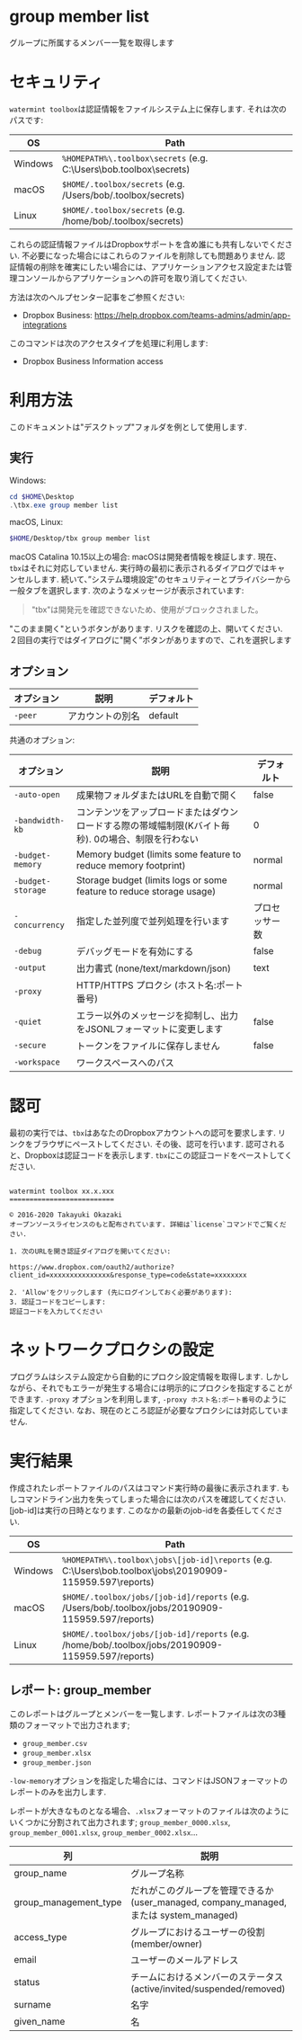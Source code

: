 # group member list 

グループに所属するメンバー一覧を取得します 

# セキュリティ

`watermint toolbox`は認証情報をファイルシステム上に保存します. それは次のパスです:

| OS       | Path                                                               |
| -------- | ------------------------------------------------------------------ |
| Windows  | `%HOMEPATH%\.toolbox\secrets` (e.g. C:\Users\bob\.toolbox\secrets) |
| macOS    | `$HOME/.toolbox/secrets` (e.g. /Users/bob/.toolbox/secrets)        |
| Linux    | `$HOME/.toolbox/secrets` (e.g. /home/bob/.toolbox/secrets)         |

これらの認証情報ファイルはDropboxサポートを含め誰にも共有しないでください.
不必要になった場合にはこれらのファイルを削除しても問題ありません. 認証情報の削除を確実にしたい場合には、アプリケーションアクセス設定または管理コンソールからアプリケーションへの許可を取り消してください.

方法は次のヘルプセンター記事をご参照ください:
* Dropbox Business: https://help.dropbox.com/teams-admins/admin/app-integrations

このコマンドは次のアクセスタイプを処理に利用します:
* Dropbox Business Information access

# 利用方法

このドキュメントは"デスクトップ"フォルダを例として使用します.

## 実行

Windows:

```powershell
cd $HOME\Desktop
.\tbx.exe group member list 
```

macOS, Linux:

```bash
$HOME/Desktop/tbx group member list 
```

macOS Catalina 10.15以上の場合: macOSは開発者情報を検証します. 現在、`tbx`はそれに対応していません. 実行時の最初に表示されるダイアログではキャンセルします. 続いて、”システム環境設定"のセキュリティーとプライバシーから一般タブを選択します.
次のようなメッセージが表示されています:
> "tbx"は開発元を確認できないため、使用がブロックされました。

"このまま開く"というボタンがあります. リスクを確認の上、開いてください. ２回目の実行ではダイアログに"開く”ボタンがありますので、これを選択します

## オプション

| オプション | 説明             | デフォルト |
|------------|------------------|------------|
| `-peer`    | アカウントの別名 | default    |

共通のオプション:

| オプション        | 説明                                                                                               | デフォルト     |
|-------------------|----------------------------------------------------------------------------------------------------|----------------|
| `-auto-open`      | 成果物フォルダまたはURLを自動で開く                                                                | false          |
| `-bandwidth-kb`   | コンテンツをアップロードまたはダウンロードする際の帯域幅制限(Kバイト毎秒). 0の場合、制限を行わない | 0              |
| `-budget-memory`  | Memory budget (limits some feature to reduce memory footprint)                                     | normal         |
| `-budget-storage` | Storage budget (limits logs or some feature to reduce storage usage)                               | normal         |
| `-concurrency`    | 指定した並列度で並列処理を行います                                                                 | プロセッサー数 |
| `-debug`          | デバッグモードを有効にする                                                                         | false          |
| `-output`         | 出力書式 (none/text/markdown/json)                                                                 | text           |
| `-proxy`          | HTTP/HTTPS プロクシ (ホスト名:ポート番号)                                                          |                |
| `-quiet`          | エラー以外のメッセージを抑制し、出力をJSONLフォーマットに変更します                                | false          |
| `-secure`         | トークンをファイルに保存しません                                                                   | false          |
| `-workspace`      | ワークスペースへのパス                                                                             |                |

# 認可

最初の実行では、`tbx`はあなたのDropboxアカウントへの認可を要求します. リンクをブラウザにペーストしてください. その後、認可を行います. 認可されると、Dropboxは認証コードを表示します. `tbx`にこの認証コードをペーストしてください.

```

watermint toolbox xx.x.xxx
==========================

© 2016-2020 Takayuki Okazaki
オープンソースライセンスのもと配布されています. 詳細は`license`コマンドでご覧ください.

1. 次のURLを開き認証ダイアログを開いてください:

https://www.dropbox.com/oauth2/authorize?client_id=xxxxxxxxxxxxxxx&response_type=code&state=xxxxxxxx

2. 'Allow'をクリックします (先にログインしておく必要があります):
3. 認証コードをコピーします:
認証コードを入力してください

```

# ネットワークプロクシの設定

プログラムはシステム設定から自動的にプロクシ設定情報を取得します. しかしながら、それでもエラーが発生する場合には明示的にプロクシを指定することができます. `-proxy` オプションを利用します, `-proxy ホスト名:ポート番号`のように指定してください. なお、現在のところ認証が必要なプロクシには対応していません.

# 実行結果

作成されたレポートファイルのパスはコマンド実行時の最後に表示されます. もしコマンドライン出力を失ってしまった場合には次のパスを確認してください. [job-id]は実行の日時となります. このなかの最新のjob-idを各委任してください.

| OS      | Path                                                                                                      |
| ------- | --------------------------------------------------------------------------------------------------------- |
| Windows | `%HOMEPATH%\.toolbox\jobs\[job-id]\reports` (e.g. C:\Users\bob\.toolbox\jobs\20190909-115959.597\reports) |
| macOS   | `$HOME/.toolbox/jobs/[job-id]/reports` (e.g. /Users/bob/.toolbox/jobs/20190909-115959.597/reports)        |
| Linux   | `$HOME/.toolbox/jobs/[job-id]/reports` (e.g. /home/bob/.toolbox/jobs/20190909-115959.597/reports)         |

## レポート: group_member 
このレポートはグループとメンバーを一覧します.
レポートファイルは次の3種類のフォーマットで出力されます;
* `group_member.csv`
* `group_member.xlsx`
* `group_member.json`

`-low-memory`オプションを指定した場合には、コマンドはJSONフォーマットのレポートのみを出力します.

レポートが大きなものとなる場合、`.xlsx`フォーマットのファイルは次のようにいくつかに分割されて出力されます;
`group_member_0000.xlsx`, `group_member_0001.xlsx`, `group_member_0002.xlsx`...   

| 列                    | 説明                                                                                    |
|-----------------------|-----------------------------------------------------------------------------------------|
| group_name            | グループ名称                                                                            |
| group_management_type | だれがこのグループを管理できるか (user_managed, company_managed, または system_managed) |
| access_type           | グループにおけるユーザーの役割 (member/owner)                                           |
| email                 | ユーザーのメールアドレス                                                                |
| status                | チームにおけるメンバーのステータス(active/invited/suspended/removed)                    |
| surname               | 名字                                                                                    |
| given_name            | 名                                                                                      |

